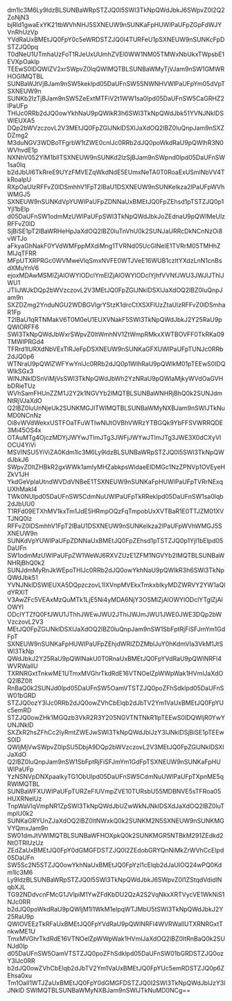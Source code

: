 dm1lc3M6Ly9ldzBLSUNBaWRpSTZJQ0l5SWl3TkNpQWdJbkJ6SWpvZ0l2Q2ZoNjN3
bjRld1gwaExYK21tbWVhNHJ5SXNEUW9nSUNKaFpHUWlPaUFpZGpFdWJYVnRhUzVp
YVdRaUxBMEtJQ0FpY0c5eWRDSTZJQ0l4TURFeU1pSXNEUW9nSUNKcFpDSTZJQ0pq
T0dNeU1UTmhaUzFoT1RJeUxUUmhZVEl0WW1NM05TMWxNbUkxTWpsbE1EVXpOaklp
TEEwS0lDQWlZV2xrSWpvZ0lqQWlMQTBLSUNBaWMyTjVJam9nSW1GMWRHOGlMQTBL
SUNBaWJtVjBJam9nSW5keklpd05DaUFnSW5SNWNHVWlPaUFpYm05dVpTSXNEUW9n
SUNKb2IzTjBJam9nSW5ZeExtMTFiV2t1WW1sa0lpd05DaUFnSW5CaGRHZ2lPaUFp
THlJc0RRb2dJQ0owYkhNaU9pQWlkR3h6SWl3TkNpQWdJbk51YVNJNklDSWlEUXA5
DQp2bWVzczovL2V3MEtJQ0FpZGlJNklDSXlJaXdOQ2lBZ0luQnpJam9nSXZDZmg2
M3duNGV3WDBoTFgrbW1tZWE0cnlJc0RRb2dJQ0poWkdRaU9pQWlhR3N0WVhvdE1p
NXNhV052YlM1bllTSXNEUW9nSUNKd2IzSjBJam9nSWpnd0lpd05DaUFnSW1sa0lq
b2dJbUl6TkRreE9UYzFMVEZqWkdNdE5EUmxNeTA0T0RoaExUSmlNbVV4TkRoalpU
RXpOaUlzRFFvZ0lDSmhhV1FpT2lBaU1DSXNEUW9nSUNKelkza2lPaUFpWVhWMGJ5
SXNEUW9nSUNKdVpYUWlPaUFpZDNNaUxBMEtJQ0FpZEhsd1pTSTZJQ0p1YjI1bElp
d05DaUFnSW1odmMzUWlPaUFpSWl3TkNpQWdJbkJoZEdnaU9pQWlMeUlzRFFvZ0lD
SjBiSE1pT2lBaWRHeHpJaXdOQ2lBZ0luTnVhU0k2SUNJaURRcDkNCnNzOi8vWTJo
aFkyaGhNakF0YVdWMFppMXdiMng1TVRNd05UcGlNelE1TVRrM05TMHhZMlJqTFRR
MFpUTXRPRGc0WVMweVlqSmxNVFE0WTJVeE16WUB1czItYXdzLnN1cnBsdXMuYnV6
ejoxMDAwMSMlZjAlOWYlODclYmElZjAlOWYlODclYjhfVVNfJWU3JWJlJThlJWU1
JTliJWJkDQp2bWVzczovL2V3MEtJQ0FpZGlJNklDSXlJaXdOQ2lBZ0luQnpJam9n
SXZDZmg2YnduNGU2WDBGVlgrYStzK1drcCtXSXFlUzZtaUlzRFFvZ0lDSmhaR1Fp
T2lBaU1qRTNMakV6T0M0eU1EUXVNakF5SWl3TkNpQWdJbkJ2Y25RaU9pQWlORFF6
SWl3TkNpQWdJbWxrSWpvZ0ltWmhNV1ZtWmpRMkxXWTBOVFF0TkRKa09TMWlPRGd4
TFRrd1lURXdNbVExTlRJeFpDSXNEUW9nSUNKaGFXUWlPaUFpTUNJc0RRb2dJQ0p6
WTNraU9pQWlZWFYwYnlJc0RRb2dJQ0p1WlhRaU9pQWlkM01pTEEwS0lDQWlkSGx3
WlNJNklDSnViMjVsSWl3TkNpQWdJbWh2YzNRaU9pQWlaMjkyWVdOaGVHbDRieTUz
WVhSamFHUnZZM1J2Y2k1NGVYb2lMQTBLSUNBaWNHRjBhQ0k2SUNJdmNtRjVJaXdO
Q2lBZ0luUnNjeUk2SUNKMGJITWlMQTBLSUNBaWMyNXBJam9nSWlJTkNuMD0NCnNz
Oi8vWVdWekxUSTFOaTFuWTIwNlJtOVBhVWRzYTBGQk9YbFFSVWRRQDE3Mi45OS4x
OTAuMTg4OjczMDYjJWYwJTlmJTg3JWFjJWYwJTlmJTg3JWE3X0dCXyVlOCU4YiVi
MSVlNSU5YiViZA0Kdm1lc3M6Ly9ldzBLSUNBaWRpSTZJQ0l5SWl3TkNpQWdJbkJ6
SWpvZ0ltZHBkR2gxWWk1amIyMHZabkpsWldaeElDMGc1NzZPNVp1OVEyeHZkV1JH
YkdGeVplaUtndWVDdVNBeE1TSXNEUW9nSUNKaFpHUWlPaUFpTVRrNExqUXhMakl4
TWk0NUlpd05DaUFnSW5CdmNuUWlPaUFpTkRReklpd05DaUFnSW1sa0lqb2dJbUU0
T1RFd09ETXhMV1kxTm1JdE5HRmpOQzFqTmpobUxXVTBaR1E0TTJZM01XVTJNQ0lz
RFFvZ0lDSmhhV1FpT2lBaU1DSXNEUW9nSUNKelkza2lPaUFpWVhWMGJ5SXNEUW9n
SUNKdVpYUWlPaUFpZDNNaUxBMEtJQ0FpZEhsd1pTSTZJQ0p1YjI1bElpd05DaUFn
SW1odmMzUWlPaUFpZW1WeWJ6RXVZUzE1ZFM1NGVYb2lMQTBLSUNBaWNHRjBhQ0k2
SUNJdmMyRnJkWEpoTHlJc0RRb2dJQ0owYkhNaU9pQWlkR3h6SWl3TkNpQWdJbk51
YVNJNklDSWlEUXA5DQpzczovL1lXVnpMVEkxTmkxblkyMDZWRVY2YW1aQldYRXlT
V3AwZFc5VEAxMzQuMTk1LjE5Ni4yMDA6NjY3OSMlZjAlOWYlODclYTglZjAlOWYl
ODclYTZfQ0FfJWU1JThhJWEwJWU2JThiJWJmJWU1JWE0JWE3DQp2bWVzczovL2V3
MEtJQ0FpZGlJNklDSXlJaXdOQ2lBZ0luQnpJam9nSW1SbFptRjFiSFJmYm1GdFpT
SXNEUW9nSUNKaFpHUWlPaUFpZEhjdWRIZDZMblJuY0hKdmVIa3VkM1JtSWl3TkNp
QWdJbkJ2Y25RaU9pQWlNakU0T0RnaUxBMEtJQ0FpYVdRaU9pQWlNRFl4WVRWallU
TXRNRGxtTnkwME1UTmxMVGhrTkdRdE16VTNOelZpWWpWak1HVmlJaXdOQ2lBZ0lt
RnBaQ0k2SUNJd0lpd05DaUFnSW5OamVTSTZJQ0poZFhSdklpd05DaUFnSW01bGRD
STZJQ0ozY3lJc0RRb2dJQ0owZVhCbElqb2dJbTV2Ym1VaUxBMEtJQ0FpYUc5emRD
STZJQ0owZHk1MGQzb3VkR2R3Y205NGVTNTNkR1lpTEEwS0lDQWljR0YwYUNJNklD
SXZkR2hsZFhCc2IyRmtZWEJwSWl3TkNpQWdJblJzY3lJNklDSjBiSE1pTEEwS0lD
QWljMjVwSWpvZ0lpSU5DbjA9DQp2bWVzczovL2V3MEtJQ0FpZGlJNklDSXlJaXdO
Q2lBZ0luQnpJam9nSW1SbFptRjFiSFJmYm1GdFpTSXNEUW9nSUNKaFpHUWlPaUFp
YzNSNVpDNXpaalkyTG1ObUlpd05DaUFnSW5CdmNuUWlPaUFpTXpnME5qRWlMQTBL
SUNBaWFXUWlPaUFpTURZeFlUVmpZVE10TURsbU55MDBNVE5sTFRoa05HUXRNelUz
TnpWaVlqVmpNR1ZpSWl3TkNpQWdJbUZwWkNJNklDSXdJaXdOQ2lBZ0luTmplU0k2
SUNKaGRYUnZJaXdOQ2lBZ0ltNWxkQ0k2SUNKM2N5SXNEUW9nSUNKMGVYQmxJam9n
SW01dmJtVWlMQTBLSUNBaWFHOXpkQ0k2SUNKMGR5NTBkM291ZEdkd2NtOTRlUzUz
ZEdZaUxBMEtJQ0FpY0dGMGFDSTZJQ0l2ZEdobGRYQnNiMkZrWVhCcElpd05DaUFn
SW5Sc2N5STZJQ0owYkhNaUxBMEtJQ0FpYzI1cElqb2dJaUlOQ24wPQ0Kdm1lc3M6
Ly9ldzBLSUNBaWRpSTZJQ0l5SWl3TkNpQWdJbkJ6SWpvZ0l1ZStqdVdidlNqbXJL
TG92NDdvcnFMcG1JVlpiM1YwZFdKbDU2QzA2S2VqNkxXRTVycVE1WkNiS1NJc0RR
b2dJQ0poWkdRaU9pQWljM1I1WkM1elpqWTJMbU5tSWl3TkNpQWdJbkJ2Y25RaU9p
QWlOVEEzTkRFaUxBMEtJQ0FpYVdRaU9pQWlNRFl4WVRWallUTXRNRGxtTnkwME1U
TmxMVGhrTkdRdE16VTNOelZpWWpWak1HVmlJaXdOQ2lBZ0ltRnBaQ0k2SUNJd0lp
d05DaUFnSW5OamVTSTZJQ0poZFhSdklpd05DaUFnSW01bGRDSTZJQ0ozY3lJc0RR
b2dJQ0owZVhCbElqb2dJbTV2Ym1VaUxBMEtJQ0FpYUc5emRDSTZJQ0p6ZEhsa0xu
Tm1Oall1WTJZaUxBMEtJQ0FpY0dGMGFDSTZJQ0l2SWl3TkNpQWdJblJzY3lJNklD
SWlMQTBLSUNBaWMyNXBJam9nSWlJTkNuMD0NCg==
